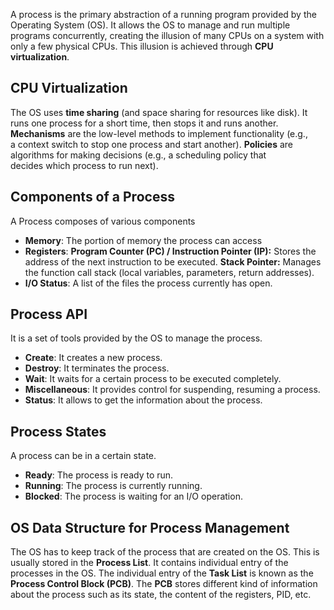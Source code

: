 A process is the primary abstraction of a running program provided by the Operating System (OS). It allows the OS to manage and run multiple programs concurrently, creating the illusion of many CPUs on a system with only a few physical CPUs. This illusion is achieved through **CPU virtualization**.

## CPU Virtualization
The OS uses **time sharing** (and space sharing for resources like disk). It runs one process for a short time, then stops it and runs another. **Mechanisms** are the low-level methods to implement functionality (e.g., a context switch to stop one process and start another). **Policies** are algorithms for making decisions (e.g., a scheduling policy that decides which process to run next).

## Components of a Process
A Process composes of various components

- **Memory**: The portion of memory the process can access
- **Registers**:  **Program Counter (PC) / Instruction Pointer (IP):** Stores the address of the next instruction to be executed. **Stack Pointer:** Manages the function call stack (local variables, parameters, return addresses).
- **I/O Status**: A list of the files the process currently has open.

## Process API
It is a set of tools provided by the OS to manage the process.

- **Create**: It creates a new process.
- **Destroy**: It terminates the process.
- **Wait**: It waits for a certain process to be executed completely.
- **Miscellaneous**: It provides control for suspending, resuming a process.
- **Status**: It allows to get the information about the process.

## Process States
A process can be in a certain state.

- **Ready**: The process is ready to run.
- **Running**: The process is currently running.
- **Blocked**: The process is waiting for an I/O operation.

## OS Data Structure for Process Management
The OS has to keep track of the process that are created on the OS. This is usually stored in the **Process List**. It contains individual entry of the processes in the OS. The individual entry of the **Task List** is known as the **Process Control Block (PCB)**. The **PCB** stores different kind of information about the process such as its state, the content of the registers, PID, etc.
